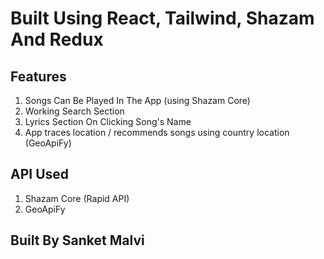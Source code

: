 # Built Using React, Tailwind, Shazam And Redux

## Features

1. Songs Can Be Played In The App (using Shazam Core)
2. Working Search Section
3. Lyrics Section On Clicking Song's Name
4. App traces location / recommends songs using country location (GeoApiFy)

## API Used

1. Shazam Core (Rapid API)
2. GeoApiFy

## Built By Sanket Malvi
